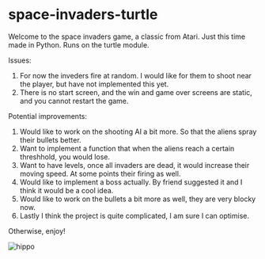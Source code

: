 # space-invaders-turtle

Welcome to the space invaders game, a classic from Atari. Just this time made in Python. 
Runs on the turtle module.

Issues:
1. For now the inveders fire at random. I would like for them to shoot near the player, but have not implemented this yet.
2. There is no start screen, and the win and game over screens are static, and you cannot restart the game.

Potential improvements:
1. Would like to work on the shooting AI a bit more. So that the aliens spray their bullets better.
2. Want to implement a function that when the aliens reach a certain threshhold, you would lose.
3. Want to have levels, once all invaders are dead, it would increase their moving speed. At some points their firing as well.
4. Would like to implement a boss actually. By friend suggested it and I think it would be a cool idea.
5. Would like to work on the bullets a bit more as well, they are very blocky now.
6. Lastly I think the project is quite complicated, I am sure I can optimise.

Otherwise, enjoy!

![hippo](https://media0.giphy.com/media/v1.Y2lkPTc5MGI3NjExeTR3eXZzZzdodnJlN29sbWhnZDhtNGgydmRqbGZ2eWFwOHY4aTlicSZlcD12MV9pbnRlcm5hbF9naWZfYnlfaWQmY3Q9Zw/6fF8c4CgUTT0f54CuB/giphy.gif)
